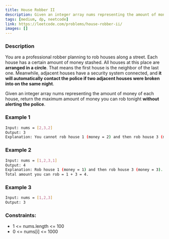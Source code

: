 ```yaml
---
title: House Robber II
description: Given an integer array nums representing the amount of money of each house, return the maximum amount of money you can rob tonight without alerting the police.
tags: [medium, dp, neetcode]
link: https://leetcode.com/problems/house-robber-ii/
images: []
---
```


### Description

You are a professional robber planning to rob houses along a street. Each house has a certain amount of money stashed. All houses at this place are **arranged in a circle**. That means the first house is the neighbor of the last one. Meanwhile, adjacent houses have a security system connected, and **it will automatically contact the police if two adjacent houses were broken into on the same night**.

Given an integer array nums representing the amount of money of each house, return the maximum amount of money you can rob tonight **without alerting the police**.

 

### Example 1

```bash
Input: nums = [2,3,2]
Output: 3
Explanation: You cannot rob house 1 (money = 2) and then rob house 3 (money = 2), because they are adjacent houses.
```

### Example 2

```bash
Input: nums = [1,2,3,1]
Output: 4
Explanation: Rob house 1 (money = 1) and then rob house 3 (money = 3).
Total amount you can rob = 1 + 3 = 4.
```

### Example 3

```bash
Input: nums = [1,2,3]
Output: 3
```

### Constraints:

- 1 <= nums.length <= 100
- 0 <= nums[i] <= 1000

